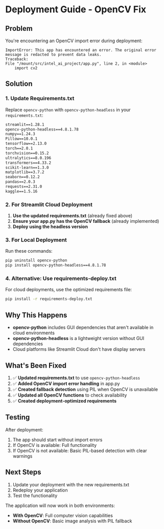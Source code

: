 # Deployment Guide - OpenCV Fix

## Problem
You're encountering an OpenCV import error during deployment:
```
ImportError: This app has encountered an error. The original error message is redacted to prevent data leaks.
Traceback:
File "/mount/src/intel_ai_project/app.py", line 2, in <module>
    import cv2
```

## Solution

### 1. Update Requirements.txt
Replace `opencv-python` with `opencv-python-headless` in your `requirements.txt`:

```txt
streamlit==1.28.1
opencv-python-headless==4.8.1.78
numpy==1.24.3
Pillow==10.0.1
tensorflow==2.13.0
torch==2.0.1
torchvision==0.15.2
ultralytics==8.0.196
transformers==4.33.2
scikit-learn==1.3.0
matplotlib==3.7.2
seaborn==0.12.2
pandas==2.0.3
requests==2.31.0
kaggle==1.5.16
```

### 2. For Streamlit Cloud Deployment

1. **Use the updated requirements.txt** (already fixed above)
2. **Ensure your app.py has the OpenCV fallback** (already implemented)
3. **Deploy using the headless version**

### 3. For Local Deployment

Run these commands:
```bash
pip uninstall opencv-python
pip install opencv-python-headless==4.8.1.78
```

### 4. Alternative: Use requirements-deploy.txt

For cloud deployments, use the optimized requirements file:
```bash
pip install -r requirements-deploy.txt
```

## Why This Happens

- **opencv-python** includes GUI dependencies that aren't available in cloud environments
- **opencv-python-headless** is a lightweight version without GUI dependencies
- Cloud platforms like Streamlit Cloud don't have display servers

## What's Been Fixed

1. ✅ **Updated requirements.txt** to use `opencv-python-headless`
2. ✅ **Added OpenCV import error handling** in app.py
3. ✅ **Created fallback detection** using PIL when OpenCV is unavailable
4. ✅ **Updated all OpenCV functions** to check availability
5. ✅ **Created deployment-optimized requirements**

## Testing

After deployment:
1. The app should start without import errors
2. If OpenCV is available: Full functionality
3. If OpenCV is not available: Basic PIL-based detection with clear warnings

## Next Steps

1. Update your deployment with the new requirements.txt
2. Redeploy your application
3. Test the functionality

The application will now work in both environments:
- **With OpenCV**: Full computer vision capabilities
- **Without OpenCV**: Basic image analysis with PIL fallback 